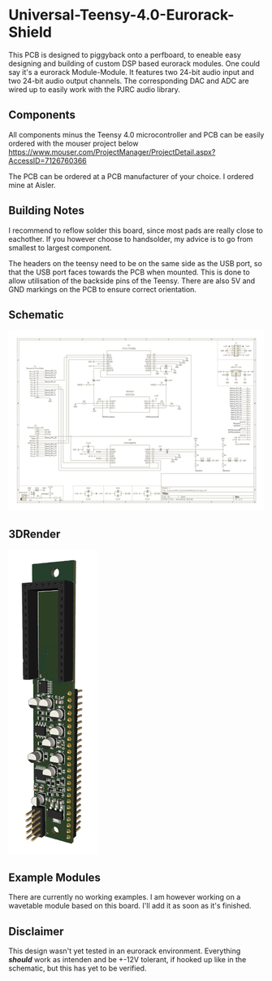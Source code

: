 # Universal-Teensy-4.0-Eurorack-Shield
This PCB is designed to piggyback onto a perfboard, to eneable easy designing and building of custom DSP based eurorack modules. One could say it's a eurorack Module-Module. It features two 24-bit audio input and two 24-bit audio output channels. The corresponding DAC and ADC are wired up to easily work with the PJRC audio library. 

## Components
All components minus the Teensy 4.0 microcontroller and PCB can be easily ordered with the mouser project below
https://www.mouser.com/ProjectManager/ProjectDetail.aspx?AccessID=7126760366

The PCB can be ordered at a PCB manufacturer of your choice. I ordered mine at Aisler.

## Building Notes
I recommend to reflow solder this board, since most pads are really close to eachother. If you however choose to handsolder, my advice is to go from smallest to largest component.

The headers on the teensy need to be on the same side as the USB port, so that the USB port faces towards the PCB when mounted. This is done to allow utilisation of the backside pins of the Teensy. There are also 5V and GND markings on the PCB to ensure correct orientation.

## Schematic
<img src="/Images/Schematic.png" alt="Schematic" title="Schematic.png">

## 3DRender
<img src="/Images/3DRender.png" alt="3DRenderg" title="3DRender.png" height="600">

## Example Modules
There are currently no working examples. I am however working on a wavetable module based on this board. I'll add it as soon as it's finished.

## Disclaimer
This design wasn't yet tested in an eurorack environment. Everything ***should*** work as intenden and be +-12V tolerant, if hooked up like in the schematic, but this has yet to be verified.
